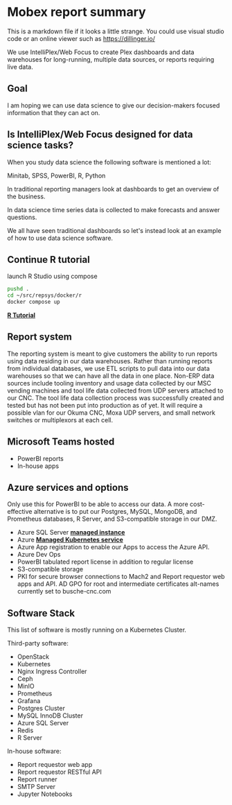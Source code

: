 # Mobex report summary

This is a markdown file if it looks a little strange. You could use visual studio code or an online viewer such as <https://dillinger.io/>

We use IntelliPlex/Web Focus to create Plex dashboards and data warehouses for long-running, multiple data sources, or reports requiring live data.

## Goal

I am hoping we can use data science to give our decision-makers focused information that they can act on.

## Is IntelliPlex/Web Focus designed for data science tasks?

When you study data science the following software is mentioned a lot:

Minitab, SPSS, PowerBI, R, Python

In traditional reporting managers look at dashboards to get an overview of the business.

In data science time series data is collected to make forecasts and answer questions.

We all have seen traditional dashboards so let's instead look at an example of how to use data science software.

## Continue R tutorial

launch R Studio using compose

```bash
pushd .
cd ~/src/repsys/docker/r
docker compose up

```

**[R Tutorial](../../docker/r/tutorial.md)**

## Report system

The reporting system is meant to give customers the ability to run reports using data residing in our data warehouses.  Rather than running reports from individual databases, we use ETL scripts to pull data into our data warehouses so that we can have all the data in one place. Non-ERP data sources include tooling inventory and usage data collected by our MSC vending machines and tool life data collected from UDP servers attached to our CNC.  The tool life data collection process was successfully created and tested but has not been put into production as of yet.  It will require a possible vlan for our Okuma CNC, Moxa UDP servers, and small network switches or multiplexors at each cell.

## Microsoft Teams hosted

- PowerBI reports
- In-house apps

## Azure services and options

Only use this for PowerBI to be able to access our data.  A more cost-effective alternative is to put our Postgres, MySQL, MongoDB, and Prometheus databases, R Server, and S3-compatible storage in our DMZ.

- Azure SQL Server **[managed instance](https://intercept.cloud/en/news/azure-sql-sql-managed-instance-or-sql-server/)**
- Azure **[Managed Kubernetes service](https://azure.microsoft.com/en-us/products/kubernetes-service)**
- Azure App registration to enable our Apps to access the Azure API.
- Azure Dev Ops
- PowerBI tabulated report license in addition to regular license
- S3-compatible storage
- PKI for secure browser connections to Mach2 and Report requestor web apps and API. AD GPO for root and intermediate certificates alt-names currently set to busche-cnc.com

## Software Stack

This list of software is mostly running on a Kubernetes Cluster.

Third-party software:

- OpenStack
- Kubernetes
- Nginx Ingress Controller
- Ceph
- MinIO
- Prometheus
- Grafana
- Postgres Cluster
- MySQL InnoDB Cluster
- Azure SQL Server
- Redis
- R Server

In-house software:

- Report requestor web app
- Report requestor RESTful API
- Report runner
- SMTP Server
- Jupyter Notebooks